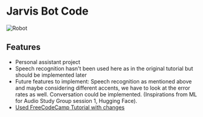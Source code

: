 # Jarvis Bot Code
![Robot](https://cdn.pixabay.com/photo/2016/03/31/21/41/book-1296590__340.png)
## Features
- Personal assistant project
- Speech recognition hasn't been used here as in the original tutorial but should be implemented later
- Future features to implement: Speech recognition as mentioned above and maybe considering different accents, we have to look at the error rates as well. Conversation could be implemented. (Inspirations from ML for Audio Study Group session 1, Hugging Face).
- [Used FreeCodeCamp Tutorial with changes](https://www.freecodecamp.org/news/python-project-how-to-build-your-own-jarvis-using-python/)

